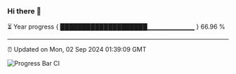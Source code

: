 ### Hi there 👋

⏳ Year progress { ████████████████████▁▁▁▁▁▁▁▁▁▁ } 66.96 %

---

⏰ Updated on Mon, 02 Sep 2024 01:39:09 GMT

![Progress Bar CI](https://github.com/ZhaoGui/ZhaoGui/workflows/Progress%20Bar%20CI/badge.svg)
